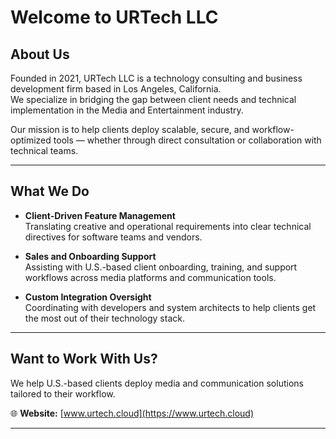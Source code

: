 # Welcome to URTech LLC

## About Us

Founded in 2021, URTech LLC is a technology consulting and business development firm based in Los Angeles, California.  
We specialize in bridging the gap between client needs and technical implementation in the Media and Entertainment industry.

Our mission is to help clients deploy scalable, secure, and workflow-optimized tools — whether through direct consultation or collaboration with technical teams.

---

## What We Do

- **Client-Driven Feature Management**  
  Translating creative and operational requirements into clear technical directives for software teams and vendors.

- **Sales and Onboarding Support**  
  Assisting with U.S.-based client onboarding, training, and support workflows across media platforms and communication tools.

- **Custom Integration Oversight**  
  Coordinating with developers and system architects to help clients get the most out of their technology stack.

---

## Want to Work With Us?

We help U.S.-based clients deploy media and communication solutions tailored to their workflow.

🌐 **Website:** [www.urtech.cloud](https://www.urtech.cloud)

---
